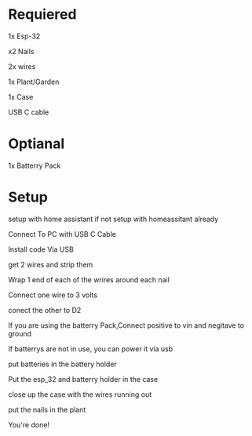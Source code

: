 # Requiered

1x Esp-32

x2 Nails

2x wires

1x Plant/Garden

1x Case

USB C cable
# Optianal

1x Batterry Pack

# Setup

setup with home assistant if not setup with homeassitant already

Connect To PC with USB C Cable

Install code Via USB

get 2 wires and strip them

Wrap 1 end of each of the wrires around each nail

Connect one wire to 3 volts

conect the other to D2

If you are using the batterry Pack,Connect positive to vin and negitave to ground

If batterrys are not in use, you can power it via usb

put batteries in the battery holder

Put the esp_32 and batterry holder in the case

close up the case with the wires running out

put the nails in the plant

You're done!

